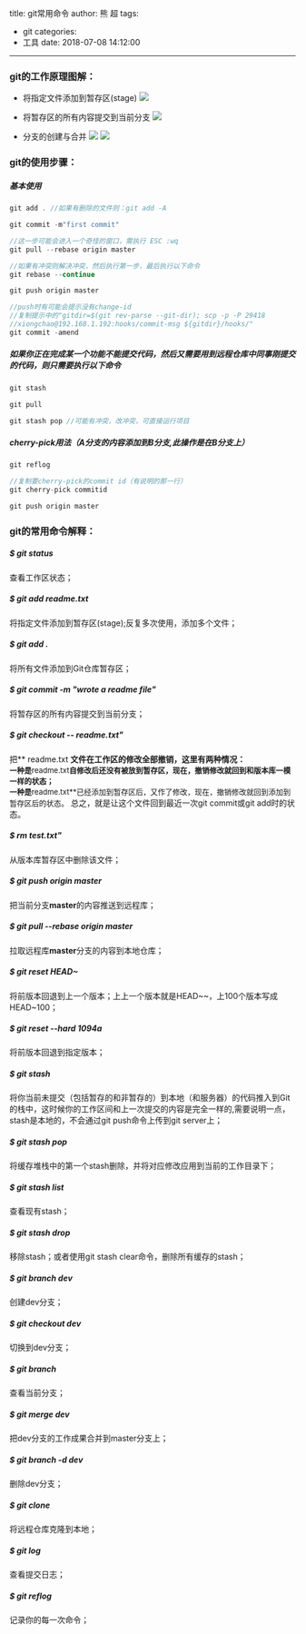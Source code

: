 title: git常用命令
author: 熊 超
tags:
  - git
categories:
  - 工具
date: 2018-07-08 14:12:00
---

### git的工作原理图解：
+ 将指定文件添加到暂存区(stage)
![](http://www.xiongchao.win/blogImage/201808030937_27.png)


+ 将暂存区的所有内容提交到当前分支
![](http://www.xiongchao.win/blogImage/201808030941_860.png)

<!--more-->

+ 分支的创建与合并
![](http://www.xiongchao.win/blogImage/201808031105_462.png)
![](http://www.xiongchao.win/blogImage/201808031106_416.png)


### git的使用步骤：

##### 基本使用
``` js
git add . //如果有删除的文件则：git add -A

git commit -m"first commit"

//这一步可能会进入一个奇怪的窗口，需执行 ESC :wq
git pull --rebase origin master

//如果有冲突则解决冲突，然后执行第一步，最后执行以下命令
git rebase --continue

git push origin master

//push时有可能会提示没有change-id
//复制提示中的"gitdir=$(git rev-parse --git-dir); scp -p -P 29418 
//xiongchao@192.168.1.192:hooks/commit-msg ${gitdir}/hooks/"
git commit -amend
```

##### 如果你正在完成某一个功能不能提交代码，然后又需要用到远程仓库中同事刚提交的代码，则只需要执行以下命令
``` js
git stash

git pull

git stash pop //可能有冲突，改冲突，可直接运行项目
```

#####  cherry-pick用法（A分支的内容添加到B分支,此操作是在B分支上）
``` js
git reflog

//复制要cherry-pick的commit id（有说明的那一行）
git cherry-pick commitid

git push origin master
```

### git的常用命令解释：

##### $ git status
查看工作区状态；

##### $ git add readme.txt 
将指定文件添加到暂存区(stage);反复多次使用，添加多个文件；

##### $ git add . 
将所有文件添加到Git仓库暂存区；

##### $ git commit -m "wrote a readme file" 
将暂存区的所有内容提交到当前分支；

##### $ git checkout -- readme.txt" 
把** readme.txt **文件在工作区的修改全部撤销，这里有两种情况：<br/><!--
--><font size=2>一种是**readme.txt**自修改后还没有被放到暂存区，现在，撤销修改就回到和版本库一模一样的状态；</font><br/><!--
--><font size=2>一种是**readme.txt**已经添加到暂存区后，又作了修改，现在，撤销修改就回到添加到暂存区后的状态。</font>
总之，就是让这个文件回到最近一次git commit或git add时的状态。

##### $ rm test.txt" 
从版本库暂存区中删除该文件；

##### $ git push origin master 
把当前分支**master**的内容推送到远程库；

##### $ git pull --rebase origin master 
拉取远程库**master**分支的内容到本地仓库；

##### $ git reset HEAD~ 
将前版本回退到上一个版本；上上一个版本就是HEAD~~，上100个版本写成HEAD~100；

##### $ git reset --hard 1094a 
将前版本回退到指定版本；

##### $ git stash 
将你当前未提交（包括暂存的和非暂存的）到本地（和服务器）的代码推入到Git的栈中，这时候你的工作区间和上一次提交的内容是完全一样的,需要说明一点，stash是本地的，不会通过git push命令上传到git server上；

##### $ git stash pop
将缓存堆栈中的第一个stash删除，并将对应修改应用到当前的工作目录下；

##### $ git stash list
查看现有stash；

##### $ git stash drop
移除stash；或者使用git stash clear命令，删除所有缓存的stash；

##### $ git branch dev
创建dev分支；

##### $ git checkout dev
切换到dev分支；

##### $ git branch
查看当前分支；

##### $ git merge dev
把dev分支的工作成果合并到master分支上；

##### $ git branch -d dev
删除dev分支；

##### $ git clone
将远程仓库克隆到本地；

##### $ git log
查看提交日志；

##### $ git reflog
记录你的每一次命令；

